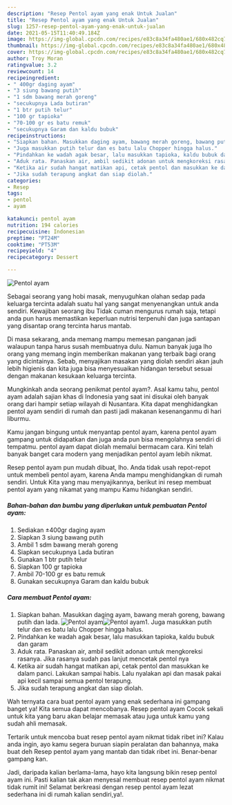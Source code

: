 ```yaml
---
description: "Resep Pentol ayam yang enak Untuk Jualan"
title: "Resep Pentol ayam yang enak Untuk Jualan"
slug: 1257-resep-pentol-ayam-yang-enak-untuk-jualan
date: 2021-05-15T11:40:49.184Z
image: https://img-global.cpcdn.com/recipes/e83c8a34fa480ae1/680x482cq70/pentol-ayam-foto-resep-utama.jpg
thumbnail: https://img-global.cpcdn.com/recipes/e83c8a34fa480ae1/680x482cq70/pentol-ayam-foto-resep-utama.jpg
cover: https://img-global.cpcdn.com/recipes/e83c8a34fa480ae1/680x482cq70/pentol-ayam-foto-resep-utama.jpg
author: Troy Moran
ratingvalue: 3.2
reviewcount: 14
recipeingredient:
- " 400gr daging ayam"
- "3 siung bawang putih"
- "1 sdm bawang merah goreng"
- "secukupnya Lada butiran"
- "1 btr putih telur"
- "100 gr tapioka"
- "70-100 gr es batu remuk"
- "secukupnya Garam dan kaldu bubuk"
recipeinstructions:
- "Siapkan bahan. Masukkan daging ayam, bawang merah goreng, bawang putih dan lada."
- "Juga masukkan putih telur dan es batu lalu Chopper hingga halus."
- "Pindahkan ke wadah agak besar, lalu masukkan tapioka, kaldu bubuk dan garam"
- "Aduk rata. Panaskan air, ambil sedikit adonan untuk mengkoreksi rasanya. Jika rasanya sudah pas lanjut mencetak pentol nya"
- "Ketika air sudah hangat matikan api, cetak pentol dan masukkan ke dalam panci. Lakukan sampai habis. Lalu nyalakan api dan masak pakai api kecil sampai semua pentol terapung."
- "Jika sudah terapung angkat dan siap diolah."
categories:
- Resep
tags:
- pentol
- ayam

katakunci: pentol ayam 
nutrition: 194 calories
recipecuisine: Indonesian
preptime: "PT24M"
cooktime: "PT53M"
recipeyield: "4"
recipecategory: Dessert

---
```



![Pentol ayam](https://img-global.cpcdn.com/recipes/e83c8a34fa480ae1/680x482cq70/pentol-ayam-foto-resep-utama.jpg)

Sebagai seorang yang hobi masak, menyuguhkan olahan sedap pada keluarga tercinta adalah suatu hal yang sangat menyenangkan untuk anda sendiri. Kewajiban seorang ibu Tidak cuman mengurus rumah saja, tetapi anda pun harus memastikan keperluan nutrisi terpenuhi dan juga santapan yang disantap orang tercinta harus mantab.

Di masa  sekarang, anda memang mampu memesan panganan jadi walaupun tanpa harus susah membuatnya dulu. Namun banyak juga lho orang yang memang ingin memberikan makanan yang terbaik bagi orang yang dicintainya. Sebab, menyajikan masakan yang diolah sendiri akan jauh lebih higienis dan kita juga bisa menyesuaikan hidangan tersebut sesuai dengan makanan kesukaan keluarga tercinta. 



Mungkinkah anda seorang penikmat pentol ayam?. Asal kamu tahu, pentol ayam adalah sajian khas di Indonesia yang saat ini disukai oleh banyak orang dari hampir setiap wilayah di Nusantara. Kita dapat menghidangkan pentol ayam sendiri di rumah dan pasti jadi makanan kesenanganmu di hari liburmu.

Kamu jangan bingung untuk menyantap pentol ayam, karena pentol ayam gampang untuk didapatkan dan juga anda pun bisa mengolahnya sendiri di tempatmu. pentol ayam dapat diolah memalui bermacam cara. Kini telah banyak banget cara modern yang menjadikan pentol ayam lebih nikmat.

Resep pentol ayam pun mudah dibuat, lho. Anda tidak usah repot-repot untuk membeli pentol ayam, karena Anda mampu menghidangkan di rumah sendiri. Untuk Kita yang mau menyajikannya, berikut ini resep membuat pentol ayam yang nikamat yang mampu Kamu hidangkan sendiri.

<!--inarticleads1-->

##### Bahan-bahan dan bumbu yang diperlukan untuk pembuatan Pentol ayam:

1. Sediakan  ±400gr daging ayam
1. Siapkan 3 siung bawang putih
1. Ambil 1 sdm bawang merah goreng
1. Siapkan secukupnya Lada butiran
1. Gunakan 1 btr putih telur
1. Siapkan 100 gr tapioka
1. Ambil 70-100 gr es batu remuk
1. Gunakan secukupnya Garam dan kaldu bubuk




<!--inarticleads2-->

##### Cara membuat Pentol ayam:

1. Siapkan bahan. Masukkan daging ayam, bawang merah goreng, bawang putih dan lada.
<img src="https://img-global.cpcdn.com/steps/7ffee48da0ae2f7e/160x128cq70/pentol-ayam-langkah-memasak-1-foto.jpg" alt="Pentol ayam"><img src="https://img-global.cpcdn.com/steps/617fe1d13c58d057/160x128cq70/pentol-ayam-langkah-memasak-1-foto.jpg" alt="Pentol ayam">1. Juga masukkan putih telur dan es batu lalu Chopper hingga halus.
1. Pindahkan ke wadah agak besar, lalu masukkan tapioka, kaldu bubuk dan garam
1. Aduk rata. Panaskan air, ambil sedikit adonan untuk mengkoreksi rasanya. Jika rasanya sudah pas lanjut mencetak pentol nya
1. Ketika air sudah hangat matikan api, cetak pentol dan masukkan ke dalam panci. Lakukan sampai habis. Lalu nyalakan api dan masak pakai api kecil sampai semua pentol terapung.
1. Jika sudah terapung angkat dan siap diolah.




Wah ternyata cara buat pentol ayam yang enak sederhana ini gampang banget ya! Kita semua dapat mencobanya. Resep pentol ayam Cocok sekali untuk kita yang baru akan belajar memasak atau juga untuk kamu yang sudah ahli memasak.

Tertarik untuk mencoba buat resep pentol ayam nikmat tidak ribet ini? Kalau anda ingin, ayo kamu segera buruan siapin peralatan dan bahannya, maka buat deh Resep pentol ayam yang mantab dan tidak ribet ini. Benar-benar gampang kan. 

Jadi, daripada kalian berlama-lama, hayo kita langsung bikin resep pentol ayam ini. Pasti kalian tak akan menyesal membuat resep pentol ayam nikmat tidak rumit ini! Selamat berkreasi dengan resep pentol ayam lezat sederhana ini di rumah kalian sendiri,ya!.

